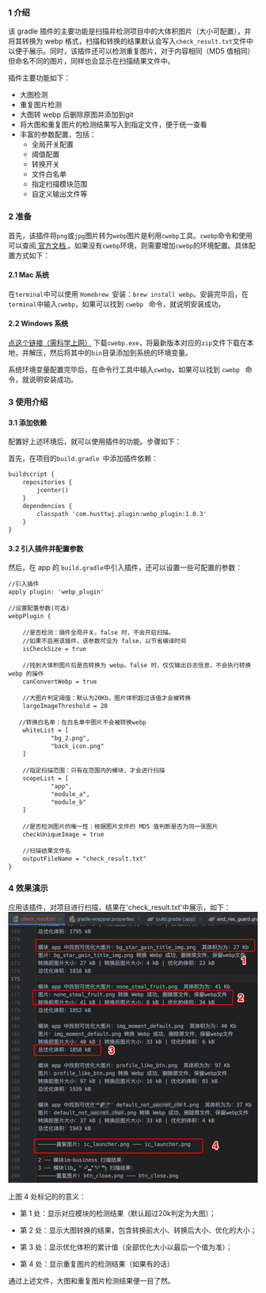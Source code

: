 ### 1 介绍

该 gradle 插件的主要功能是扫描并检测项目中的大体积图片（大小可配置），并将其转换为 webp 格式，扫描和转换的结果默认会写入`check_result.txt`文件中以便于展示。同时，该插件还可以检测重复图片，对于内容相同（MD5 值相同）但命名不同的图片，同样也会显示在扫描结果文件中。

插件主要功能如下：
 - 大图检测
 - 重复图片检测
 - 大图转 webp 后删除原图并添加到git
 - 将大图和重复图片的检测结果写入到指定文件，便于统一查看
 - 丰富的参数配置，包括：
    - 全局开关配置
    - 阈值配置
    - 转换开关
    - 文件白名单
    - 指定扫描模块范围
    - 自定义输出文件等

### 2  准备

首先，该插件将`png`或`jpg`图片转为`webp`图片是利用`cwebp`工具。`cwebp`命令和使用可以查阅[ 官方文档 ](https://developers.google.com/speed/webp/docs/cwebp) 。如果没有`cwebp`环境，则需要增加`cwebp`的环境配置。具体配置方式如下：

#### 2.1 Mac 系统

在`terminal`中可以使用 `Homebrew `安装：`brew install webp`。安装完毕后，在`terminal`中输入`cwebp`，如果可以找到 `cwebp ` 命令，就说明安装成功。

#### 2.2 Windows 系统

[点这个链接（需科学上网）](https://storage.googleapis.com/downloads.webmproject.org/releases/webp/index.html) 下载`cwebp.exe`，将最新版本对应的`zip`文件下载在本地，并解压，然后将其中的`bin`目录添加到系统的环境变量。

系统环境变量配置完毕后，在命令行工具中输入`cwebp`，如果可以找到 `cwebp ` 命令，就说明安装成功。

### 3 使用介绍

#### 3.1 添加依赖

配置好上述环境后，就可以使用插件的功能。步骤如下：

首先，在项目的`build.gradle `中添加插件依赖：

```
buildscript {
    repositories {
        jcenter()
    }
    dependencies {
        classpath 'com.husttwj.plugin:webp_plugin:1.0.3'
    }
}

```


#### 3.2 引入插件并配置参数

然后，在 app 的 `build.gradle`中引入插件，还可以设置一些可配置的参数：

```
//引入插件
apply plugin: 'webp_plugin'

//设置配置参数(可选)
webpPlugin {

    //是否检测：插件全局开关。false 时，不会开启扫描。
    //如果不启用该插件，该参数可设为 false，以节省编译时间
    isCheckSize = true

    //找到大体积图片后是否转换为 webp。false 时，仅仅输出日志信息，不会执行转换 webp 的操作
    canConvertWebp = true

    //大图片判定阈值：默认为20Kb，图片体积超过该值才会被转换
    largeImageThreshold = 20

   //转换白名单：在白名单中图片不会被转换webp
    whiteList = [
            "bg_2.png",
            "back_icon.png"
    ]

    //指定扫描范围：只有在范围内的模块，才会进行扫描
    scopeList = [
            "app",
            "module_a",
            "module_b"
    ]

    //是否检测图片的唯一性：根据图片文件的 MD5 值判断是否为同一张图片
    checkUniqueImage = true

    //扫描结果文件名
    outputFileName = "check_result.txt"
}

```

### 4 效果演示

应用该插件，对项目进行扫描，结果在'check_result.txt'中展示，如下：
![扫描结果](https://github.com/hust-twj/Resources/blob/master/images/check_result.jpg?raw=true)

上图 4 处标记的的意义：

- 第 1 处：显示对应模块的检测结果（默认超过20k判定为大图）；

- 第 2 处：显示大图转换的结果，包含转换前大小、转换后大小、优化的大小；

- 第 3 处：显示优化体积的累计值（全部优化大小以最后一个值为准）；

- 第 4 处：显示重复图片的检测结果（如果有的话）

通过上述文件，大图和重复图片检测结果便一目了然。
